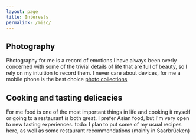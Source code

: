 ```yaml
---
layout: page
title: Interests
permalink: /misc/
---
```


## Photography
Photography for me is a record of emotions.I have always been overly concerned with some of the trivial details of life that are full of beauty, so I rely on my intuition to record them.
I never care about devices, for me a mobile phone is the best choice
[photo collections](photos.html)

## Cooking and tasting delicacies
For me food is one of the most important things in life and cooking it myself or going to a restaurant is both great. I prefer Asian food, but I'm very open to new tasting experiences.
todo:
I plan to put some of my usual recipes here, as well as some restaurant recommendations (mainly in Saarbrücken)
